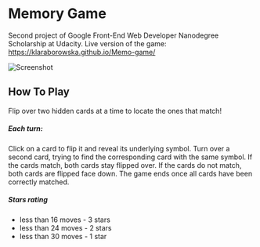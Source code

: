 # Memory Game
Second project of Google Front-End Web Developer Nanodegree Scholarship at Udacity. 
Live version of the game: https://klaraborowska.github.io/Memo-game/

![Screenshot](screenshot.png)

## How To Play
Flip over two hidden cards at a time to locate the ones that match!

##### Each turn:
Click on a card to flip it and reveal its underlying symbol.
Turn over a second card, trying to find the corresponding card with the same symbol.
If the cards match, both cards stay flipped over.
If the cards do not match, both cards are flipped face down.
The game ends once all cards have been correctly matched.

##### Stars rating
- less than 16 moves - 3 stars
- less than 24 moves - 2 stars
- less than 30 moves - 1 star